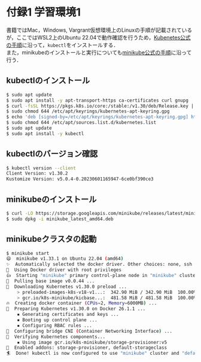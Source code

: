 # 付録1 学習環境1

書籍ではMac，Windows, Vargrant仮想環境上のLinuxの手順が記載されているが，ここではWSL2上のUbuntu 22.04で動作確認を行うため，[Kubenetes公式の手順](https://kubernetes.io/ja/docs/tasks/tools/install-kubectl-linux/)に沿って，`kubectl`をインストールする．  
また，minikubeのインストールと実行についても[minikube公式の手順](https://minikube.sigs.k8s.io/docs/start/)に沿って行う．

## kubectlのインストール

```bash
$ sudo apt update
$ sudo apt install -y apt-transport-https ca-certificates curl gnupg
$ curl -fsSL https://pkgs.k8s.io/core:/stable:/v1.30/deb/Release.key | sudo gpg --dearmor -o /etc/apt/keyrings/kubernetes-apt-keyring.gpg
$ sudo chmod 644 /etc/apt/keyrings/kubernetes-apt-keyring.gpg
$ echo 'deb [signed-by=/etc/apt/keyrings/kubernetes-apt-keyring.gpg] https://pkgs.k8s.io/core:/stable:/v1.30/deb/ /' | sudo tee /etc/apt/sources.list.d/kubernetes.list
$ sudo chmod 644 /etc/apt/sources.list.d/kubernetes.list
$ sudo apt update
$ sudo apt install -y kubectl
```

## kubectlのバージョン確認

```bash
$ kubectl version --client
Client Version: v1.30.2
Kustomize Version: v5.0.4-0.20230601165947-6ce0bf390ce3
```

## minikubeのインストール

```bash
$ curl -LO https://storage.googleapis.com/minikube/releases/latest/minikube_latest_amd64.deb
$ sudo dpkg -i minikube_latest_amd64.deb
```

## minikubeクラスタの起動

```bash
$ minikube start
😄  minikube v1.33.1 on Ubuntu 22.04 (amd64)
✨  Automatically selected the docker driver. Other choices: none, ssh
📌  Using Docker driver with root privileges
👍  Starting "minikube" primary control-plane node in "minikube" cluster
🚜  Pulling base image v0.0.44 ...
💾  Downloading Kubernetes v1.30.0 preload ...
    > preloaded-images-k8s-v18-v1...:  342.90 MiB / 342.90 MiB  100.00% 33.74 M
    > gcr.io/k8s-minikube/kicbase...:  481.58 MiB / 481.58 MiB  100.00% 29.22 M
🔥  Creating docker container (CPUs=2, Memory=6000MB) ...
🐳  Preparing Kubernetes v1.30.0 on Docker 26.1.1 ...
    ▪ Generating certificates and keys ...
    ▪ Booting up control plane ...
    ▪ Configuring RBAC rules ...
🔗  Configuring bridge CNI (Container Networking Interface) ...
🔎  Verifying Kubernetes components...
    ▪ Using image gcr.io/k8s-minikube/storage-provisioner:v5
🌟  Enabled addons: storage-provisioner, default-storageclass
🏄  Done! kubectl is now configured to use "minikube" cluster and "default" namespace by default
```
